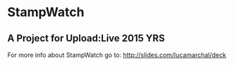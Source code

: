 # StampWatch
A Project for Upload:Live 2015 YRS 
----------------------------------

For more info about StampWatch go to:
http://slides.com/lucamarchal/deck

